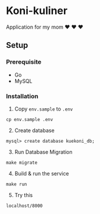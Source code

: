 # Koni-kuliner

Application for my mom ❤️ ❤️ ❤️ 

## Setup

### Prerequisite

- Go
- MySQL

### Installation

1. Copy `env.sample` to `.env`
  ```
  cp env.sample .env
  ```
2. Create database
  ```
  mysql> create database kuekoni_db;
  ```
3. Run Database Migration
  ```
  make migrate
  ```
4. Build & run the service
  ```
  make run
  ```

5. Try this
  ```
  localhost/8000
  ```

  
